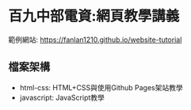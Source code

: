 # 百九中部電資:網頁教學講義
範例網站: https://fanlan1210.github.io/website-tutorial

## 檔案架構

* html-css: HTML+CSS與使用Github Pages架站教學
* javascript: JavaScript教學